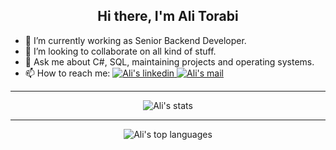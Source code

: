 <h2 align="center">Hi there, I'm Ali Torabi</h2>

<ul>
  <li>🔭 I’m currently working as Senior Backend Developer.</li>
  <li>👯 I’m looking to collaborate on all kind of stuff.</li>
  <li>💬 Ask me about C#, SQL, maintaining projects and operating systems.</li>
  <li>📫 How to reach me: 
    <a href="https://www.linkedin.com/in/torabi-ali/">
      <img alt="Ali's linkedin" src="https://img.shields.io/badge/-torabi--ali-0072b1?style=flat&logo=Linkedin&logoColor=white" />
    </a>
    <a href="mailto:alitorabi2020@gmail.com">
      <img alt="Ali's mail" src="https://img.shields.io/badge/-alitorabi2020@gmail.com-ea4335?style=flat&logo=Gmail&logoColor=white" />
    </a>
  </li>
</ul>

<hr />

<p align="center">
  <img alt="Ali's stats" src="https://github-readme-stats.vercel.app/api?username=torabi-ali" />
</p>

<hr />

<p align="center">
  <img alt="Ali's top languages " src="https://github-readme-stats.vercel.app/api/top-langs/?username=torabi-ali" />
</p>
